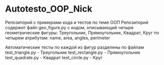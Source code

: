 # Autotesto_OOP_Nick
Репозиторий с примерами кода и тестов по теме ООП
Репозиторий содержит файл geo_figure.py c кодом, описывающий четыре геометрические 
фигуры: Треугольник, Прямоугольник, Квадрат, Круг по четырем атрибутам: name, area, 
angles, perimeter

Автоматические тесты по каждой из фигур разделены по файлам
test_triangle.py - Треугольник
test_rectangle.py - Прямоугольник
test_quadrate.py - Квадрат
test_circle.py - Круг

